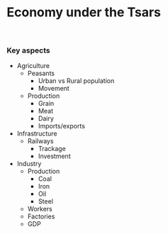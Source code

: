 # Economy under the Tsars


</br>

### Key aspects

- Agriculture
	- Peasants
		- Urban vs Rural population
		- Movement
	- Production
		- Grain
		- Meat
		- Dairy
		- Imports/exports
- Infrastructure
	- Railways
		- Trackage
		- Investment
- Industry
	- Production
		- Coal
		- Iron
		- Oil
		- Steel
	- Workers
	- Factories
	- GDP